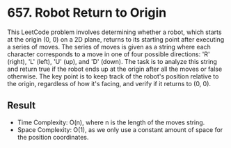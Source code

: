 # 657. Robot Return to Origin

This LeetCode problem involves determining whether a robot, which starts at the origin (0, 0) on a 2D plane, returns to its starting point after executing a series of moves. The series of moves is given as a string where each character corresponds to a move in one of four possible directions: 'R' (right), 'L' (left), 'U' (up), and 'D' (down). The task is to analyze this string and return true if the robot ends up at the origin after all the moves or false otherwise. The key point is to keep track of the robot's position relative to the origin, regardless of how it's facing, and verify if it returns to (0, 0).

## Result
- Time Complexity: O(n), where n is the length of the moves string.
- Space Complexity: O(1), as we only use a constant amount of space for the position coordinates.
